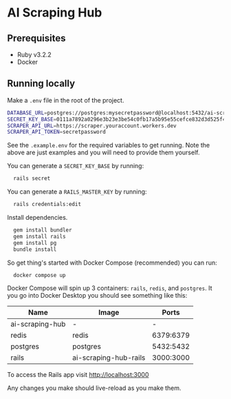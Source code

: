 # AI Scraping Hub

## Prerequisites

- Ruby v3.2.2
- Docker

## Running locally

Make a `.env` file in the root of the project.
  
```bash
DATABASE_URL=postgres://postgres:mysecretpassword@localhost:5432/ai-scraping-hub
SECRET_KEY_BASE=0111a7892a0296e3b23e3be54c0fb17a5b95e55cefce832d3d525f4d54fa7710cda64df1cc986a5953769bf0ef7f93992f62b0cf4032f1196ca9e60c5432c1f7
SCRAPER_API_URL=https://scraper.youraccount.workers.dev
SCRAPER_API_TOKEN=secretpassword
```

See the `.example.env` for the required variables to get running. Note the above are just examples and you will need to provide them yourself.

You can generate a `SECRET_KEY_BASE` by running:

```bash
  rails secret
```

You can generate a `RAILS_MASTER_KEY` by running:

```bash
  rails credentials:edit
```

Install dependencies.

```bash
  gem install bundler
  gem install rails
  gem install pg
  bundle install
```

So get thing's started with Docker Compose (recommended) you can run:

```bash
  docker compose up
```

Docker Compose will spin up 3 containers: `rails`, `redis`, and `postgres`. It you go into Docker Desktop you should see something like this:

| Name | Image | Ports |
| ---- | ----- | ----- |
| ai-scraping-hub | - | - |
| redis | redis | 6379:6379 |
| postgres | postgres | 5432:5432 |
| rails | ai-scraping-hub-rails | 3000:3000 |

To access the Rails app visit [http://localhost:3000](http://localhost:3000)

Any changes you make should live-reload as you make them. 